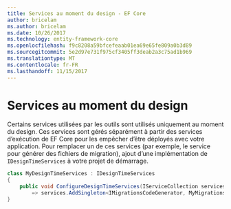```yaml
---
title: Services au moment du design - EF Core
author: bricelam
ms.author: bricelam
ms.date: 10/26/2017
ms.technology: entity-framework-core
ms.openlocfilehash: f9c8208a59bfcefeaab01ea69e65fe809a0b3d89
ms.sourcegitcommit: 5e2d97e731f975cf3405ff3deab2a3c75ad1b969
ms.translationtype: MT
ms.contentlocale: fr-FR
ms.lasthandoff: 11/15/2017
---
```

<a name="design-time-services"></a>Services au moment du design
====================
Certains services utilisées par les outils sont utilisés uniquement au moment du design. Ces services sont gérés séparément à partir des services d’exécution de EF Core pour les empêcher d’être déployés avec votre application. Pour remplacer un de ces services (par exemple, le service pour générer des fichiers de migration), ajout d’une implémentation de `IDesignTimeServices` à votre projet de démarrage.

``` csharp
class MyDesignTimeServices : IDesignTimeServices
{
    public void ConfigureDesignTimeServices(IServiceCollection services)
        => services.AddSingleton<IMigrationsCodeGenerator, MyMigrationsCodeGenerator>()
}
```
